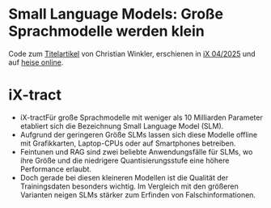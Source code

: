# Small Language Models: Große Sprachmodelle werden klein
Code zum [Titelartikel](https://www.heise.de/select/ix/2025/4/2505111003573933334) von Christian Winkler, erschienen in [iX 04/2025](https://www.heise.de/select/ix/2025/4) und auf [heise online](https://www.heise.de/plus).

# iX-tract
- iX-tractFür große Sprachmodelle mit weniger als 10 Milliarden Parameter etabliert sich die Bezeichnung Small Language Model (SLM).
- Aufgrund der geringeren Größe SLMs lassen sich diese Modelle offline mit Grafikkarten, Laptop-CPUs oder auf Smartphones betreiben.
- Feintunen und RAG sind zwei beliebte Anwendungsfälle für SLMs, wo ihre Größe und die niedrigere Quantisierungsstufe eine höhere Performance erlaubt.
- Doch gerade bei diesen kleineren Modellen ist die Qualität der Trainingsdaten besonders wichtig. Im Vergleich mit den größeren Varianten neigen SLMs stärker zum Erfinden von Falschinformationen.
